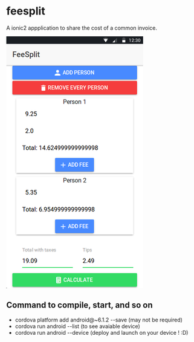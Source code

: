 # feesplit
A ionic2 appplication to share the cost of a common invoice.

![app scereenshot on android](https://raw.githubusercontent.com/JosephCaillet/feesplit/master/feesplit_android.png)

## Command to compile, start, and so on
- cordova platform add android@~6.1.2 --save (may not be required)
- cordova run android --list (to see avaiable device)
- cordova run android --device (deploy and launch on your device ! :D)
